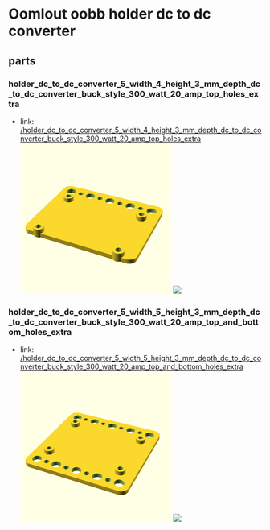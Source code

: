 # Oomlout oobb holder dc to dc converter


## parts

### holder_dc_to_dc_converter_5_width_4_height_3_mm_depth_dc_to_dc_converter_buck_style_300_watt_20_amp_top_holes_extra
* link: [/holder_dc_to_dc_converter_5_width_4_height_3_mm_depth_dc_to_dc_converter_buck_style_300_watt_20_amp_top_holes_extra](holder_dc_to_dc_converter_5_width_4_height_3_mm_depth_dc_to_dc_converter_buck_style_300_watt_20_amp_top_holes_extra)  
![](holder_dc_to_dc_converter_5_width_4_height_3_mm_depth_dc_to_dc_converter_buck_style_300_watt_20_amp_top_holes_extra/3dpr_300.png)  ![](holder_dc_to_dc_converter_5_width_4_height_3_mm_depth_dc_to_dc_converter_buck_style_300_watt_20_amp_top_holes_extra/image_300.jpg)
 

### holder_dc_to_dc_converter_5_width_5_height_3_mm_depth_dc_to_dc_converter_buck_style_300_watt_20_amp_top_and_bottom_holes_extra
* link: [/holder_dc_to_dc_converter_5_width_5_height_3_mm_depth_dc_to_dc_converter_buck_style_300_watt_20_amp_top_and_bottom_holes_extra](holder_dc_to_dc_converter_5_width_5_height_3_mm_depth_dc_to_dc_converter_buck_style_300_watt_20_amp_top_and_bottom_holes_extra)  
![](holder_dc_to_dc_converter_5_width_5_height_3_mm_depth_dc_to_dc_converter_buck_style_300_watt_20_amp_top_and_bottom_holes_extra/3dpr_300.png)  ![](holder_dc_to_dc_converter_5_width_5_height_3_mm_depth_dc_to_dc_converter_buck_style_300_watt_20_amp_top_and_bottom_holes_extra/image_300.jpg)
 
